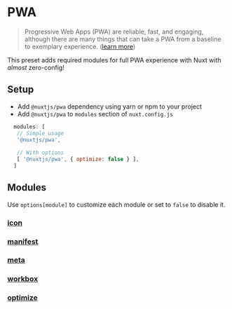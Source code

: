 # PWA
> Progressive Web Apps (PWA) are reliable, fast, 
> and engaging, although there are many things that can take a PWA from a baseline to exemplary experience. 
([learn more](https://developers.google.com/web/progressive-web-apps))

This preset adds required modules for full PWA experience with Nuxt with _almost_ zero-config!

## Setup
- Add `@nuxtjs/pwa` dependency using yarn or npm to your project
- Add `@nuxtjs/pwa` to `modules` section of `nuxt.config.js`
```js
  modules: [
   // Simple usage
   '@nuxtjs/pwa',
   
   // With options
   [ '@nuxtjs/pwa', { optimize: false } ],
  ]
````

## Modules
Use `options[module]` to customize each module or set to `false` to disable it.

### [icon](../icon)

### [manifest](../manifest)

### [meta](../meta)

### [workbox](../workbox)

### [optimize](../optimize)
